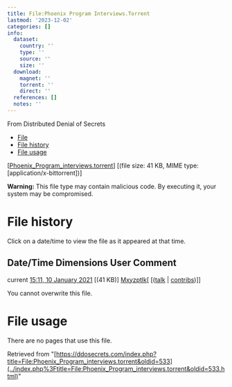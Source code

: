 ```yaml
---
title: File:Phoenix Program Interviews.Torrent
lastmod: '2023-12-02'
categories: []
info:
  dataset:
    country: ''
    type: ''
    source: ''
    size: ''
  download:
    magnet: ''
    torrent: ''
    direct: ''
  references: []
  notes: ''
---
```




From Distributed Denial of Secrets

- [File](./File:Phoenix_Program_interviews.torrent.html#file)
- [File
history](./File:Phoenix_Program_interviews.torrent.html#filehistory)
- [File
usage](./File:Phoenix_Program_interviews.torrent.html#filelinks)

[[Phoenix_Program_interviews.torrent](../images/c/c7/Phoenix_Program_interviews.torrent "Phoenix Program interviews.torrent")]
‎[(file size: 41 KB, MIME type:
[application/x-bittorrent])]

**Warning:** This file type may contain malicious code. By executing it,
your system may be compromised.

# File history

Click on a date/time to view the file as it appeared at that time.

Date/Time Dimensions User Comment
---
current [15:11, 10 January 2021](../images/c/c7/Phoenix_Program_interviews.torrent) [(41 KB)] [Mxyzptlk](../index.php%3Ftitle=User:Mxyzptlk&action=edit&redlink=1.html "User:Mxyzptlk (page does not exist)")[ [([talk](../index.php%3Ftitle=User_talk:Mxyzptlk&action=edit&redlink=1.html "User talk:Mxyzptlk (page does not exist)") | [contribs](./Special:Contributions/Mxyzptlk.html "Special:Contributions/Mxyzptlk"))]]

You cannot overwrite this file.

# File usage

There are no pages that use this file.

Retrieved from
"[https://ddosecrets.com/index.php?title=File:Phoenix_Program_interviews.torrent&oldid=533](../index.php%3Ftitle=File:Phoenix_Program_interviews.torrent&oldid=533.html)"

